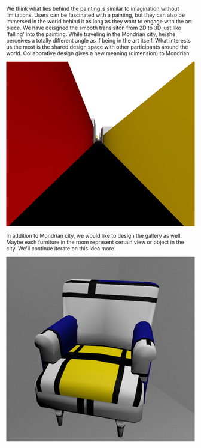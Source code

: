 We think what lies behind the painting is similar to imagination without limitations. Users can be fascinated with a painting, but they can also be immersed in the world behind it as long as they want to engage with the art piece. We have deisgned the smooth transisiton from 2D to 3D just like 'falling' into the painting. While traveling in the Mondrian city, he/she perceives a totally different angle as if being in the art itself. What interests us the most is the shared design space with other participants around the world. Collaborative design gives a new meaning (dimension) to Mondrian.

![First Person View](/project_images/20140325_2.png "First Person View")

In addition to Mondrian city, we would like to design the gallery as well. Maybe each furniture in the room represent certain view or object in the city. We'll continue iterate on this idea more.

![Mondrian Chair](/project_images/20140325_1.png "Mondrian Chair")